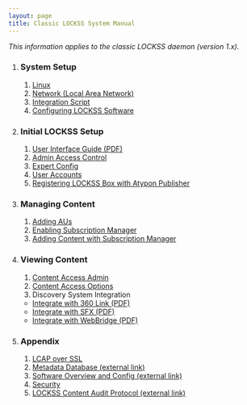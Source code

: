 ```yaml
---
layout: page
title: Classic LOCKSS System Manual
---
```


*This information applies to the classic LOCKSS daemon (version 1.x).*

<!-- 1.  [**Installing the LOCKSS System**](installation)
1.  [**Configuring the LOCKSS System**](basic-config)
1.  [**Enabling Subscription Management**](basic-config/subscription-manager)
1.  [**Using Subscription Management to Add Content**](subscription-manager)
1.  **Using LOCKSS System Features**
    -  [**Replaying Web Content with Serve Content**](using/serve-content)
    -  [**Integrating LOCKSS with Discovery Systems**](using/integration)
    -  [**Advanced Configuration with Expert Config**](expert-config)
1.  [**Network Ports**](using/ports)
-->

1. ### System Setup
   1. [Linux](installation)
   2. [Network (Local Area Network)](page-under-construction)
   3. [Integration Script](page-under-construction)
   4. [Configuring LOCKSS Software](basic-config/)

1. ### Initial LOCKSS Setup
   1. [User Interface Guide (PDF)](/assets/Lockss_UI_Guide.pdf)
   2. [Admin Access Control](page-under-construction)
   3. [Expert Config](page-under-construction)
   4. [User Accounts](page-under-construction)
   5. [Registering LOCKSS Box with Atypon Publisher](atypon-publishers-gln)

1. ### Managing Content
   1. [Adding AUs](basic-config/adding-titles)
   2. [Enabling Subscription Manager](basic-config/subscription-manager)
   3. [Adding Content with Subscription Manager](subscription-manager)

1. ### Viewing Content
   1. [Content Access Admin](page-under-construction)
   2. [Content Access Options](page-under-construction)
   3. Discovery System Integration
     - [Integrate with 360 Link (PDF)](/assets/LOCKSS_and_360_Link_Integration_Guide.pdf)
     - [Integrate with SFX (PDF)](/assets/SFX_Integration_Guide.pdf)
     - [Integrate with WebBridge (PDF)](/assets/WebBridge_LR_Integration_Guide.pdf)

1. ### Appendix
   1. [LCAP over SSL](/assets/LCAP_over_SSL.docx)
   2. [Metadata Database (external link)](http://documents.clockss.org/index.php?title=LOCKSS:_Metadata_Database)
   3. [Software Overview and Config (external link)](http://www.adpn.org/wiki/LOCKSS_Software)
   4. [Security](/security-practices)
   5. [LOCKSS Content Audit Protocol (external link)](http://documents.clockss.org/index.php?title=LOCKSS:_Polling_and_Repair_Protocol)

